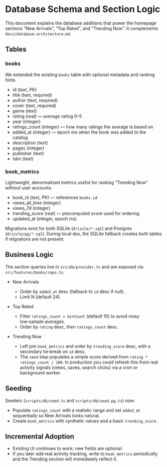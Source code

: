 # Database Schema and Section Logic

This document explains the database additions that power the homepage sections “New Arrivals”, “Top Rated”, and “Trending Now”. It complements `docs/database-architecture.md`.

## Tables

### books
We extended the existing `books` table with optional metadata and ranking hints.

- id (text, PK)
- title (text, required)
- author (text, required)
- cover (text, required)
- genre (text)
- rating (real) — average rating 0–5
- year (integer)
- ratings_count (integer) — how many ratings the average is based on
- added_at (integer) — epoch ms when the book was added to the catalog
- description (text)
- pages (integer)
- publisher (text)
- isbn (text)

### book_metrics
Lightweight, denormalized metrics useful for ranking “Trending Now” without user accounts.

- book_id (text, PK) — references `books.id`
- views_all_time (integer)
- views_7d (integer)
- trending_score (real) — precomputed score used for ordering
- updated_at (integer, epoch ms)

Migrations exist for both SQLite (`drizzle/*.sql`) and Postgres (`drizzle/pg/*.sql`). During local dev, the SQLite fallback creates both tables if migrations are not present.

## Business Logic

The section queries live in `src/db/provider.ts` and are exposed via `src/features/books/repo.ts`.

- New Arrivals
  - Order by `added_at` desc (fallback to `id` desc if null).
  - Limit N (default 24).

- Top Rated
  - Filter `ratings_count > minCount` (default 10) to avoid noisy low‑sample averages.
  - Order by `rating` desc, then `ratings_count` desc.

- Trending Now
  - Left join `book_metrics` and order by `trending_score` desc, with a secondary tie‑break on `id` desc.
  - The `seed` step populates a simple score derived from `rating * ratings_count / 100`. In production you could refresh this from real activity signals (views, saves, search clicks) via a cron or background worker.

## Seeding

Seeders (`scripts/db/seed.ts` and `scripts/db/seed.pg.ts`) now:

- Populate `ratings_count` with a realistic range and set `added_at` sequentially so New Arrivals looks natural.
- Create `book_metrics` with synthetic values and a basic `trending_score`.

## Incremental Adoption

- Existing UI continues to work; new fields are optional.
- If you later add real activity tracking, write to `book_metrics` periodically and the Trending section will immediately reflect it.
